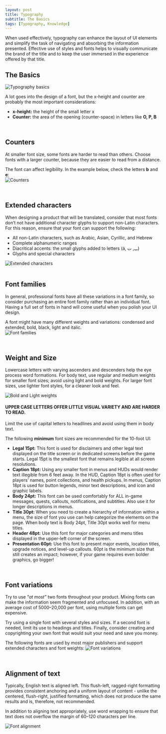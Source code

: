 ```yaml
---
layout: post
title: Typography
subtitle: The Basics
tags: [Typography, Knowledge]
---
```


When used effectively, typography can enhance the layout of UI elements and simplify the task of navigating and absorbing the information presented. Effective use of styles and fonts helps to visually communicate the brand of the title and to keep the user immersed in the experience offered by that title.

## The Basics
![Typography basics](/privatebebomalaka/img/Type_basics.png)  

A lot goes into the design of a font, but the x-height and counter are probably the most important considerations:
- **x-height:** the height of the small letter x
- **Counter:** the area of the opening (counter-space) in letters like **O, P, B**

<br>

## Counters
At smaller font size, some fonts are harder to read than others. Choose fonts with a larger counter, because they are easier to read from a distance.

The font can affect legibility. In the example below, check the letters **b** and **e**:  
![Counters](/privatebebomalaka/img/Type_counters.jpg)  

<br>

## Extended characters
When designing a product that will be translated, consider that most fonts don’t not have additional character glyphs to support non-Latin characters. For this reason, ensure that your font can support the following:
- All non-Latin characters, such as Arabic, Asian, Cyrillic, and Hebrew
- Complete alphanumeric ranges
- Diacritical accents: the small glyphs added to letters (á, ــِـ, ت)
- Glyphs and special characters

![Extended characters](/privatebebomalaka/img/Type_extcharacters.jpg)  
 
<br>

## Font families
In general, professional fonts have all these variations in a font family, so consider purchasing an entire font family rather than an individual font. Having a full set of fonts in hand will come useful when you polish your UI design.

A font might have many different weights and variations: condensed and extended, bold, black, light and italic.  
![Font families](/privatebebomalaka/img/Type_family.jpg)  

<br>

## Weight and Size
Lowercase letters with varying ascenders and descenders help the eye process word formations. For body text, use regular and medium weights for smaller font sizes; avoid using light and bold weights. For larger font sizes, use lighter font styles, for a cleaner look and feel.

![Bold and Light weights](/privatebebomalaka/img/Type_bold.png)  

#### UPPER CASE LETTERS OFFER LITTLE VISUAL VARIETY AND ARE HARDER TO READ. 
Limit the use of capital letters to headlines and avoid using them in body text. 

The following **minimum** font sizes are recommended for the 10-foot UI: 
- **Legal 15pt:** This font is used for disclaimers and other legal text displayed on the title screen or in dedicated screens before the game starts. Legal 15pt is the smallest font that remains legible at all screen resolutions.
- **Caption 18pt:** Using any smaller font in menus and HUDs would render text illegible from 6 feet away. In the HUD, Caption 18pt is often used for players’ names, point collections, and health pickups. In menus, Caption 18pt is used for button legends, minor text descriptions, and icon and graphic labels.
- **Body 24pt:** This font can be used comfortably for ALL in-game messages, quests, callouts, notifications, and subtitles. Also use it for longer descriptions in menus.
- **Title 30pt:** When you need to create a hierarchy of information within a menu, the size of font you use can help categorize the elements on the page. When body text is Body 24pt, Title 30pt works well for menu titles.
- **Header 48pt:** Use this font for major categories and menu titles displayed in the upper-left corner of the screen.
- **Presentation 60pt:** Use this font to present major events, location titles, upgrade notices, and level-up callouts. 60pt is the minimum size that still creates an impact; however, if your game requires even bolder graphics, go bigger!

<br>

## Font variations
Try to use _"at most"_ two fonts throughout your product. Mixing fonts can make the information seem fragmented and unfocused. In addition, with an average cost of $5000–$20,000 per font, using multiple fonts can get expensive. 

Try using a single font with several styles and sizes. If a second font is needed, limit its use to headings and titles. Finally, consider creating and copyrighting your own font that would suit your need and save you money.

The following fonts are used by most major publishers and support extended characters and font weights:
![Font variations](/privatebebomalaka/img/Type_variations.jpg)  

<br>

## Alignment of text
Typically, English text is aligned left. This flush-left, ragged-right formatting provides consistent anchoring and a uniform layout of content - unlike the centered, flush-right, justified formatting, which does not produce the same results and is, therefore, not recommended.

In addition to aligning text appropriately, use word wrapping to ensure that text does not overflow the margin of 60–120 characters per line.

![Font alignment](/privatebebomalaka/img/Type_alignment.jpg)  

<br>